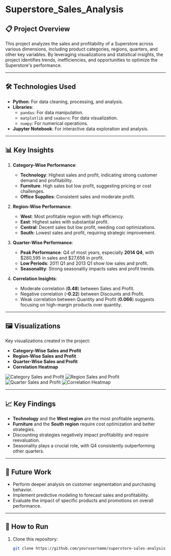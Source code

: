 # Superstore_Sales_Analysis
## 📋 Project Overview
This project analyzes the sales and profitability of a Superstore across various dimensions, including product categories, regions, quarters, and other key variables. By leveraging visualizations and statistical insights, the project identifies trends, inefficiencies, and opportunities to optimize the Superstore's performance.

---

## 🛠️ Technologies Used
- **Python**: For data cleaning, processing, and analysis.
- **Libraries**:
  - `pandas`: For data manipulation.
  - `matplotlib` and `seaborn`: For data visualization.
  - `numpy`: For numerical operations.
- **Jupyter Notebook**: For interactive data exploration and analysis.

---

## 📊 Key Insights
1. **Category-Wise Performance**:
   - **Technology**: Highest sales and profit, indicating strong customer demand and profitability.
   - **Furniture**: High sales but low profit, suggesting pricing or cost challenges.
   - **Office Supplies**: Consistent sales and moderate profit.

2. **Region-Wise Performance**:
   - **West**: Most profitable region with high efficiency.
   - **East**: Highest sales with substantial profit.
   - **Central**: Decent sales but low profit, needing cost optimizations.
   - **South**: Lowest sales and profit, requiring strategic improvement.

3. **Quarter-Wise Performance**:
   - **Peak Performance**: Q4 of most years, especially **2014 Q4**, with $280,595 in sales and $27,656 in profit.
   - **Low Periods**: 2011 Q1 and 2013 Q1 show low sales and profit.
   - **Seasonality**: Strong seasonality impacts sales and profit trends.

4. **Correlation Insights**:
   - Moderate correlation (**0.48**) between Sales and Profit.
   - Negative correlation (**-0.22**) between Discounts and Profit.
   - Weak correlation between Quantity and Profit (**0.066**) suggests focusing on high-margin products over quantity.

---

## 🖼️ Visualizations
Key visualizations created in the project:
- **Category-Wise Sales and Profit**
- **Region-Wise Sales and Profit**
- **Quarter-Wise Sales and Profit**
- **Correlation Heatmap**

![Category Sales and Profit](/laptop/Python/project/salesprofitbycategory.png)
![Region Sales and Profit](/laptop/Python/project/salesprofitbyregion.png)
![Quarter Sales and Profit](/laptop/Python/project/salesprofitbyquarter.png)
![Correlation Heatmap](/laptop/Python/project/corrdata.png)

---

## 📈 Key Findings
- **Technology** and the **West region** are the most profitable segments.
- **Furniture** and the **South region** require cost optimization and better strategies.
- Discounting strategies negatively impact profitability and require reevaluation.
- Seasonality plays a crucial role, with Q4 consistently outperforming other quarters.

---

## 🚀 Future Work
- Perform deeper analysis on customer segmentation and purchasing behavior.
- Implement predictive modeling to forecast sales and profitability.
- Evaluate the impact of specific products and promotions on overall performance.

---

## 📢 How to Run
1. Clone this repository:
   ```bash
   git clone https://github.com/yourusername/superstore-sales-analysis.git
